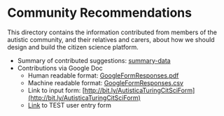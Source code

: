 # Community Recommendations

This directory contains the information contributed from members of the autistic community, and their relatives and carers, about how we should design and build the citizen science platform.

* Summary of contributed suggestions: [summary-data](summary-data.md)
* Contributions via Google Doc
  * Human readable format: [GoogleFormResponses.pdf](GoogleFormResponses.pdf)
  * Machine readable format: [GoogleFormResponses.csv](GoogleFormResponses.csv)
  * Link to input form: [http://bit.ly/AutisticaTuringCitSciForm](http://bit.ly/AutisticaTuringCitSciForm)
  * [Link](https://docs.google.com/forms/d/e/1FAIpQLSck2awOancWk9I8pvZwMsZgCjUobTnuzKzoPW_FvQmGS09Ywg/viewform?usp=pp_url&entry.939756872=No) to TEST user entry form
